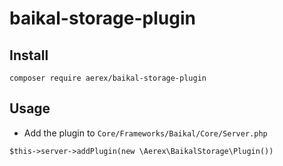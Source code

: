 # baikal-storage-plugin

## Install
```
composer require aerex/baikal-storage-plugin
```

## Usage
- Add the plugin to `Core/Frameworks/Baikal/Core/Server.php`
```
$this->server->addPlugin(new \Aerex\BaikalStorage\Plugin())
```
